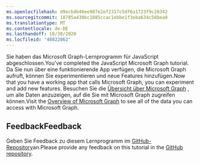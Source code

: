 ```yaml
---
ms.openlocfilehash: d9ecbdb46ee987e2ef2317c5df6a1723f9c28342
ms.sourcegitcommit: 18785a430bc1885ccac1ebbe1f3eba634c58bea8
ms.translationtype: MT
ms.contentlocale: de-DE
ms.lasthandoff: 10/30/2020
ms.locfileid: "48822862"
---
```

<!-- markdownlint-disable MD002 MD041 -->

<span data-ttu-id="5ca8a-101">Sie haben das Microsoft Graph-Lernprogramm für JavaScript abgeschlossen.</span><span class="sxs-lookup"><span data-stu-id="5ca8a-101">You've completed the JavaScript Microsoft Graph tutorial.</span></span> <span data-ttu-id="5ca8a-102">Da Sie nun über eine funktionierende App verfügen, die Microsoft Graph aufruft, können Sie experimentieren und neue Features hinzufügen.</span><span class="sxs-lookup"><span data-stu-id="5ca8a-102">Now that you have a working app that calls Microsoft Graph, you can experiment and add new features.</span></span> <span data-ttu-id="5ca8a-103">Besuchen Sie die [Übersicht über Microsoft Graph](/graph/overview) , um alle Daten anzuzeigen, auf die Sie mit Microsoft Graph zugreifen können.</span><span class="sxs-lookup"><span data-stu-id="5ca8a-103">Visit the [Overview of Microsoft Graph](/graph/overview) to see all of the data you can access with Microsoft Graph.</span></span>

## <a name="feedback"></a><span data-ttu-id="5ca8a-104">Feedback</span><span class="sxs-lookup"><span data-stu-id="5ca8a-104">Feedback</span></span>

<span data-ttu-id="5ca8a-105">Geben Sie Feedback zu diesem Lernprogramm im [GitHub-Repository](https://github.com/microsoftgraph/msgraph-training-javascriptspa)an.</span><span class="sxs-lookup"><span data-stu-id="5ca8a-105">Please provide any feedback on this tutorial in the [GitHub repository](https://github.com/microsoftgraph/msgraph-training-javascriptspa).</span></span>
